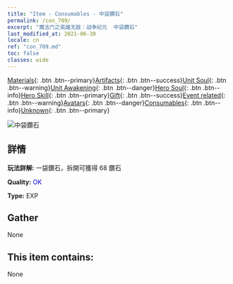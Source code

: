 ```yaml
---
title: "Item - Consumables - 中袋鑽石"
permalink: /con_709/
excerpt: "魔法门之英雄无敌：战争纪元  中袋鑽石"
last_modified_at: 2021-06-30
locale: cn
ref: "con_709.md"
toc: false
classes: wide
---
```

 [Materials](/ItemsCN/){: .btn .btn--primary}[Artifacts](/ItemsCN/Artifacts/){: .btn .btn--success}[Unit Soul](/ItemsCN/UnitSoul/){: .btn .btn--warning}[Unit Awakening](/ItemsCN/UnitAwakening/){: .btn .btn--danger}[Hero Soul](/ItemsCN/HeroSoul/){: .btn .btn--info}[Hero Skill](/ItemsCN/HeroSkill/){: .btn .btn--primary}[Gift](/ItemsCN/Gift/){: .btn .btn--success}[Event related](/ItemsCN/Events/){: .btn .btn--warning}[Avatars](/ItemsCN/Avatars/){: .btn .btn--danger}[Consumables](/ItemsCN/Consumables/){: .btn .btn--info}[Unknown](/ItemsCN/Unknown/){: .btn .btn--primary}

 ![中袋鑽石](/images/t/i_508.png)

## 詳情
 **玩法詳解:** 一袋鑽石，拆開可獲得 68 鑽石

 **Quality:** <span style="color: #0000CD">OK</span>

 **Type:** EXP

## Gather

  None

## This item contains:

  None

